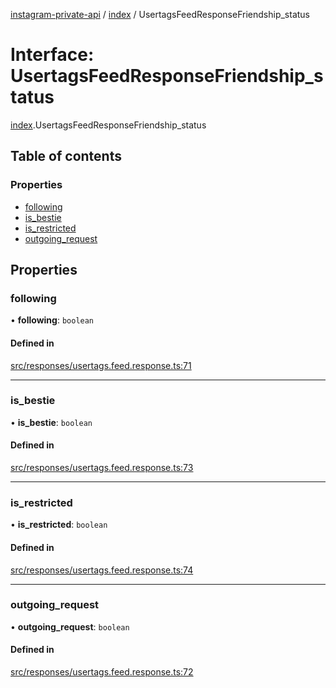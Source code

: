 [instagram-private-api](../../README.md) / [index](../../modules/index.md) / UsertagsFeedResponseFriendship_status

# Interface: UsertagsFeedResponseFriendship\_status

[index](../../modules/index.md).UsertagsFeedResponseFriendship_status

## Table of contents

### Properties

- [following](UsertagsFeedResponseFriendship_status.md#following)
- [is\_bestie](UsertagsFeedResponseFriendship_status.md#is_bestie)
- [is\_restricted](UsertagsFeedResponseFriendship_status.md#is_restricted)
- [outgoing\_request](UsertagsFeedResponseFriendship_status.md#outgoing_request)

## Properties

### following

• **following**: `boolean`

#### Defined in

[src/responses/usertags.feed.response.ts:71](https://github.com/Nerixyz/instagram-private-api/blob/0e0721c/src/responses/usertags.feed.response.ts#L71)

___

### is\_bestie

• **is\_bestie**: `boolean`

#### Defined in

[src/responses/usertags.feed.response.ts:73](https://github.com/Nerixyz/instagram-private-api/blob/0e0721c/src/responses/usertags.feed.response.ts#L73)

___

### is\_restricted

• **is\_restricted**: `boolean`

#### Defined in

[src/responses/usertags.feed.response.ts:74](https://github.com/Nerixyz/instagram-private-api/blob/0e0721c/src/responses/usertags.feed.response.ts#L74)

___

### outgoing\_request

• **outgoing\_request**: `boolean`

#### Defined in

[src/responses/usertags.feed.response.ts:72](https://github.com/Nerixyz/instagram-private-api/blob/0e0721c/src/responses/usertags.feed.response.ts#L72)
